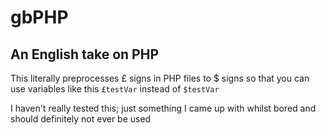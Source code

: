 # gbPHP
## An English take on PHP

This literally preprocesses £ signs in PHP files to $ signs so that you can use variables like this `£testVar` instead of `$testVar`

I haven't really tested this; just something I came up with whilst bored and should definitely not ever be used

